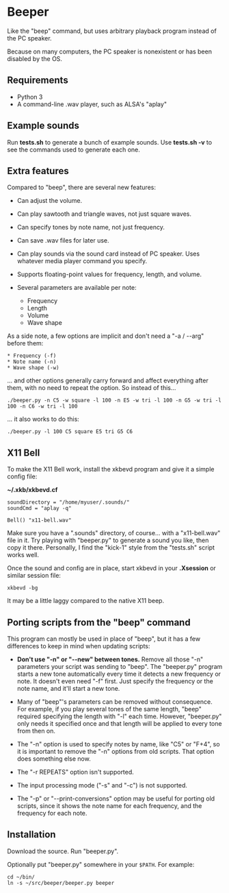 # Beeper

Like the "beep" command, but uses arbitrary playback program
instead of the PC speaker.

Because on many computers, the PC speaker is nonexistent or has been disabled
by the OS.


## Requirements

  * Python 3
  * A command-line .wav player, such as ALSA's "aplay"


## Example sounds

Run **tests.sh** to generate a bunch of example sounds.  Use **tests.sh -v** to
see the commands used to generate each one.


## Extra features

Compared to "beep", there are several new features:

  * Can adjust the volume.

  * Can play sawtooth and triangle waves, not just square waves.

  * Can specify tones by note name, not just frequency.

  * Can save .wav files for later use.

  * Can play sounds via the sound card instead of PC speaker.  Uses whatever
    media player command you specify.

  * Supports floating-point values for frequency, length, and volume.

  * Several parameters are available per note:
    * Frequency
    * Length
    * Volume
    * Wave shape

As a side note, a few options are implicit and don't need a "-a / --arg" before
them:

    * Frequency (-f)
    * Note name (-n)
    * Wave shape (-w)

... and other options generally carry forward and affect everything after them,
with no need to repeat the option.  So instead of this...

```
./beeper.py -n C5 -w square -l 100 -n E5 -w tri -l 100 -n G5 -w tri -l 100 -n C6 -w tri -l 100
```

... it also works to do this:

```
./beeper.py -l 100 C5 square E5 tri G5 C6
```


## X11 Bell

To make the X11 Bell work, install the xkbevd program and give it a simple
config file:

**~/.xkb/xkbevd.cf**
```
soundDirectory = "/home/myuser/.sounds/"
soundCmd = "aplay -q"

Bell() "x11-bell.wav"
```

Make sure you have a ".sounds" directory, of course... with a "x11-bell.wav"
file in it.  Try playing with "beeper.py" to generate a sound you like, then
copy it there.  Personally, I find the "kick-1" style from the "tests.sh"
script works well.

Once the sound and config are in place, start xkbevd in your **.Xsession** or similar
session file:

`xkbevd -bg`

It may be a little laggy compared to the native X11 beep.


## Porting scripts from the "beep" command

This program can mostly be used in place of "beep", but it has a few
differences to keep in mind when updating scripts:

  * **Don't use "-n" or "--new" between tones.**  Remove all those "-n"
    parameters your script was sending to "beep".  The "beeper.py" program
    starts a new tone automatically every time it detects a new frequency or
    note.  It doesn't even need "-f" first.  Just specify the frequency or the
    note name, and it'll start a new tone.

  * Many of "beep"'s parameters can be removed without consequence.  For
    example, if you play several tones of the same length, "beep" required
    specifying the length with "-l" each time.  However, "beeper.py" only needs
    it specified once and that length will be applied to every tone from then
    on.

  * The "-n" option is used to specify notes by name, like "C5" or "F+4", so it
    is important to remove the "-n" options from old scripts.  That option does
    something else now.

  * The "-r REPEATS" option isn't supported.

  * The input processing mode ("-s" and "-c") is not supported.

  * The "-p" or "--print-conversions" option may be useful for porting old
    scripts, since it shows the note name for each frequency, and the frequency
    for each note.


## Installation

Download the source.  Run "beeper.py".

Optionally put "beeper.py" somewhere in your `$PATH`.  For example:

```
cd ~/bin/
ln -s ~/src/beeper/beeper.py beeper
```

